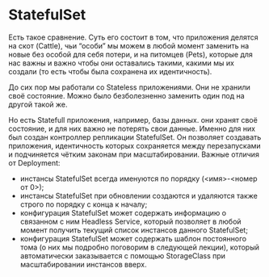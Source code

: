 # StatefulSet

Есть такое сравнение. Суть его состоит в том, что приложения делятся на скот (Cattle), чьи “особи” мы можем в любой момент заменить на новые без особой для себя потери, и на питомцев (Pets), которые для нас важны и важно чтобы они оставались такими, какими мы их создали (то есть чтобы была сохранена их идентичность).

До сих пор мы работали со Stateless приложениями. Они не хранили своё состояние. Можно было безболезненно заменить один под на другой такой же.

Но есть Statefull приложения, например, базы данных. они хранят своё состояние, и для них важно не потерять свои данные. Именно для них был создан контроллер репликации StatefulSet. Он позволяет создавать приложения, идентичность которых сохраняется между перезапусками и подчиняется чётким законам при масштабировании. Важные отличия от Deployment:

- инстансы StatefulSet всегда именуются по порядку (<имя>-<номер от 0>);
- инстансы StatefulSet при обновлении создаются и удаляются также строго по порядку с конца к началу;
- конфигурация StatefulSet может содержать информацию о связанном с ним Headless Service, который позволяет в любой момент получить текущий список инстансов данного StatefulSet;
- конфигурация StatefulSet может содержать шаблон постоянного тома (о них мы подробно поговорим в следующей лекции), который автоматически заказывается с помощью StorageClass при масштабировании инстансов вверх.
